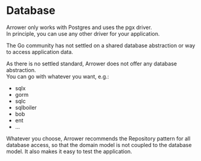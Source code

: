 ---
---




# Database
Arrower only works with Postgres and uses the pgx driver.\
In principle, you can use any other driver for your application.

The Go community has not settled on a shared database abstraction
or way to access application data.

As there is no settled standard, Arrower does not offer any database abstraction.\
You can go with whatever you want, e.g.:
* sqlx
* gorm
* sqlc
* sqlboiler
* bob
* ent
* ...

Whatever you choose, Arrower recommends the Repository pattern
for all database access, so that 
the domain model is not coupled to the database model.
It also makes it easy to test the application.

